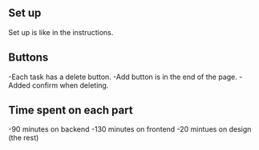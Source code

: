## Set up

Set up is like in the instructions.

## Buttons

-Each task has a delete button.
-Add button is in the end of the page.
-Added confirm when deleting.

## Time spent on each part

-90 minutes on backend
-130 minutes on frontend
-20 mintues on design (the rest)
